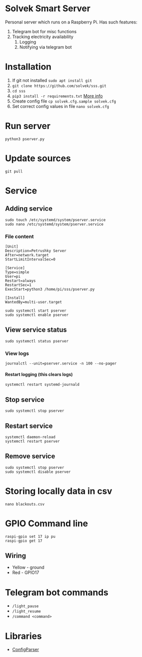 # Solvek Smart Server

Personal server which runs on a Raspberry Pi.
Has such features:

1. Telegram bot for misc functions
2. Tracking electricity availability
   1. Logging
   2. Notifying via telegram bot

# Installation

1. If git not installed `sudo apt install git`
2. `git clone https://github.com/solvek/sss.git`
3. `cd sss`
4. `pip3 install -r requirements.txt` [More info](https://note.nkmk.me/en/python-pip-install-requirements/)
5. Create config file `cp solvek.cfg.sample solvek.cfg`
6. Set correct config values in file `nano solvek.cfg`

# Run server

`python3 pserver.py`

# Update sources

`git pull`

# Service

## Adding service

```
sudo touch /etc/systemd/system/pserver.service
sudo nano /etc/systemd/system/pserver.service
```

### File content

```commandline
[Unit]
Description=Petrushky Server
After=network.target
StartLimitIntervalSec=0

[Service]
Type=simple
User=pi
Restart=always
RestartSec=1
ExecStart=python3 /home/pi/sss/pserver.py

[Install]
WantedBy=multi-user.target
```
```
sudo systemctl start pserver
sudo systemctl enable pserver
```

## View service status

`sudo systemctl status pserver`

### View logs

`journalctl --unit=pserver.service -n 100 --no-pager`

#### Restart logging (this clears logs)

`systemctl restart systemd-journald`

## Stop service

`sudo systemctl stop pserver`

## Restart service

```
systemctl daemon-reload
systemctl restart pserver
```

## Remove service

```
sudo systemctl stop pserver
sudo systemctl disable pserver
```

# Storing locally data in csv

```commandline
nano blackouts.csv
```

# GPIO Command line

```commandline
raspi-gpio set 17 ip pu
raspi-gpio get 17
```

## Wiring

 - Yellow - ground
 - Red - GPIO17

# Telegram bot commands

 - `/light_pause`
 - `/light_resume`
 - `/command <command>`

# Libraries

 - [ConfigParser](https://docs.python.org/3/library/configparser.html)
